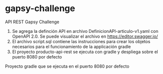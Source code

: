 # gapsy-challenge
API REST Gapsy Challenge

1. Se agrega la definción API en archivo DefinicionAPI-articulo-v1.yaml con OpenAPI 2.0. Se puede visualizar el archivo en https://editor.swagger.io/
2. El archivo script.sql contiene las instrucciones para crear los objetos necesarios para el funcionamiento de la applicación gradle
3. El proyecto producto-api-rest se ejecuta con gradle y despliega sobre el puerto 8080 por defecto

Proyecto gradle que se ejecuta en el puerto 8080 por defecto
